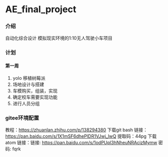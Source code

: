 # AE_final_project

### 介绍
自动化综合设计
模拟现实环境的1:10无人驾驶小车项目

### 计划
#### 第一周
1. yolo 移植树莓派
2. 场地设计与搭建
3. 车模购买，组装，实现
4. 确定校车需要实现功能
5. 进行人员分组

### gitee环境配置
教程：https://zhuanlan.zhihu.com/p/138294380
下载git bash 链接：https://pan.baidu.com/s/1X1mSF6dhePlDR1VJwj_lwQ  提取码：44pg
下载atom 链接：链接: https://pan.baidu.com/s/1odPUpl3hNheuNRAcizMymw  密码: fqrk
